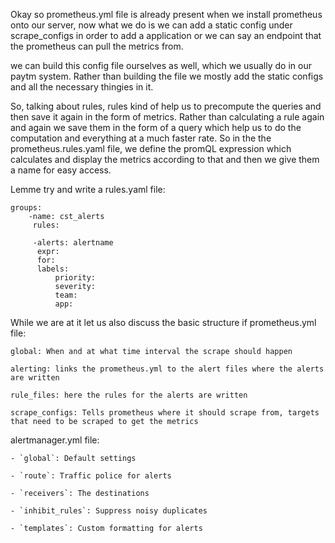 
Okay so prometheus.yml file is already present when we install prometheus onto our server, now what we do is we can add a static config under scrape_configs in order to add a application or we can say an endpoint that the prometheus can pull the metrics from. 

we can build this config file ourselves as well, which we usually do in our paytm system. Rather than building the file we mostly add the static configs and all the necessary thingies in it.

So, talking about rules, rules kind of help us to precompute the queries and then save it again in the form of metrics. Rather than calculating a rule again and again we save them in the form of a query which help us to do the computation and everything at a much faster rate. So in the the prometheus.rules.yaml file, we define the promQL expression which calculates and display the metrics according to that and then we give them a name for easy access.

Lemme try and write a rules.yaml file:

```
groups:
	-name: cst_alerts
	 rules:
	 
	 -alerts: alertname
	  expr:
	  for:
	  labels:
		  priority:
		  severity:
		  team:
		  app:
```

While we are at it let us also discuss the basic structure if prometheus.yml file:

```
global: When and at what time interval the scrape should happen

alerting: links the prometheus.yml to the alert files where the alerts are written

rule_files: here the rules for the alerts are written

scrape_configs: Tells prometheus where it should scrape from, targets that need to be scraped to get the metrics
```

alertmanager.yml file:

```
- `global`: Default settings
    
- `route`: Traffic police for alerts
    
- `receivers`: The destinations
    
- `inhibit_rules`: Suppress noisy duplicates
    
- `templates`: Custom formatting for alerts

```